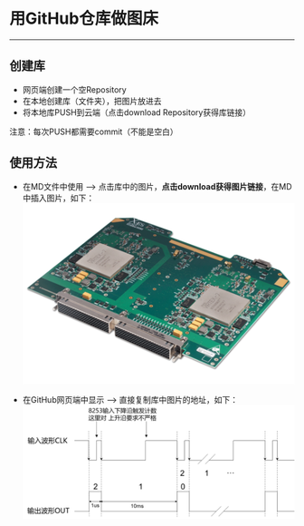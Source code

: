 # 用GitHub仓库做图床
---

## 创建库
* 网页端创建一个空Repository
* 在本地创建库（文件夹），把图片放进去
* 将本地库PUSH到云端（点击download Repository获得库链接）

注意：每次PUSH都需要commit（不能是空白）

## 使用方法

* 在MD文件中使用 --> 点击库中的图片，**点击download获得图片链接**，在MD中插入图片，如下：
![](https://raw.githubusercontent.com/P-Lyn/PicBed/master/chips_overview/FPGA_xcalibur5090.png?token=AIRA6UDX33IPCRDIOGW56YS46CLRQ)

* 在GitHub网页端中显示 --> 直接复制库中图片的地址，如下：
![](https://github.com/P-Lyn/PicBed/blob/master/test/7.6%E5%9B%BE%E7%A4%BA1.png)
